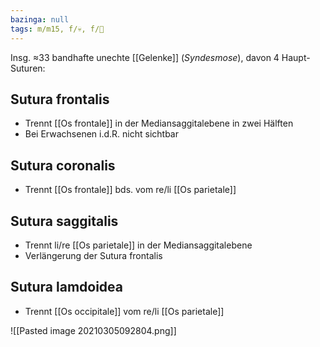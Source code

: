 ```yaml
---
bazinga: null
tags: m/m15, f/💀, f/🧠
---
```

Insg. ≈33 bandhafte unechte [[Gelenke]] (*Syndesmose*), davon 4 Haupt-Suturen:
## Sutura frontalis
- Trennt [[Os frontale]] in der Mediansaggitalebene in zwei Hälften
- Bei Erwachsenen i.d.R. nicht sichtbar
## Sutura coronalis
- Trennt [[Os frontale]] bds. vom re/li [[Os parietale]]
## Sutura saggitalis
- Trennt li/re [[Os parietale]] in der Mediansaggitalebene
- Verlängerung der Sutura frontalis
## Sutura lamdoidea
- Trennt [[Os occipitale]] vom re/li [[Os parietale]]

![[Pasted image 20210305092804.png]]

